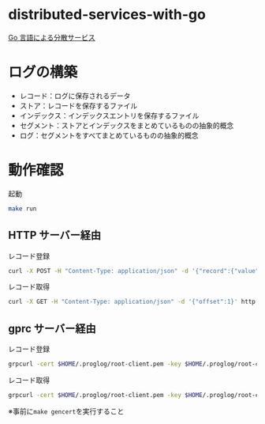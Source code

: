 # distributed-services-with-go

[Go 言語による分散サービス](https://www.oreilly.co.jp/books/9784873119977/)

# ログの構築

- レコード：ログに保存されるデータ
- ストア：レコードを保存するファイル
- インデックス：インデックスエントリを保存するファイル
- セグメント：ストアとインデックスをまとめているものの抽象的概念
- ログ：セグメントをすべてまとめているものの抽象的概念

# 動作確認

起動

```sh
make run
```

## HTTP サーバー経由

レコード登録

```sh
curl -X POST -H "Content-Type: application/json" -d '{"record":{"value":"test"}}' http://localhost:8080
```

レコード取得

```sh
curl -X GET -H "Content-Type: application/json" -d '{"offset":1}' http://localhost:8080
```

## gprc サーバー経由

レコード登録

```sh
grpcurl -cert $HOME/.proglog/root-client.pem -key $HOME/.proglog/root-client-key.pem -cacert $HOME/.proglog/ca.pem  -import-path ./api/v1 -proto log.proto -d '{"record":{"value": "01011101"}}' localhost:8081 log.v1.LogService/Produce
```

レコード取得

```sh
grpcurl -cert $HOME/.proglog/root-client.pem -key $HOME/.proglog/root-client-key.pem -cacert $HOME/.proglog/ca.pem -import-path ./api/v1 -proto log.proto -d '{"offset":1}' localhost:8081 log.v1.LogService/Consume
```

※事前に`make gencert`を実行すること
